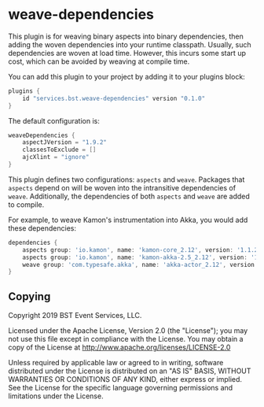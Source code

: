 # weave-dependencies

This plugin is for weaving binary aspects into binary dependencies, then adding
the woven dependencies into your runtime classpath. Usually, such dependencies
are woven at load time. However, this incurs some start up cost, which can be
avoided by weaving at compile time.

You can add this plugin to your project by adding it to your plugins block:

```groovy
plugins {
    id "services.bst.weave-dependencies" version "0.1.0"
}
```

The default configuration is:

```groovy
weaveDependencies {
    aspectJVersion = "1.9.2"
    classesToExclude = []
    ajcXlint = "ignore"
}
```

This plugin defines two configurations: `aspects` and `weave`. Packages that
`aspects` depend on will be woven into the intransitive dependencies of
`weave`. Additionally, the dependencies of both `aspects` and `weave` are added
to compile.

For example, to weave Kamon's instrumentation into Akka, you would add these
dependencies:

```groovy
dependencies {
    aspects group: 'io.kamon', name: 'kamon-core_2.12', version: '1.1.2'
    aspects group: 'io.kamon', name: 'kamon-akka-2.5_2.12', version: '1.1.2'
    weave group: 'com.typesafe.akka', name: 'akka-actor_2.12', version: '2.5.20'
}
```

## Copying

Copyright 2019 BST Event Services, LLC.

Licensed under the Apache License, Version 2.0 (the "License");
you may not use this file except in compliance with the License.
You may obtain a copy of the License at
    http://www.apache.org/licenses/LICENSE-2.0

Unless required by applicable law or agreed to in writing, software
distributed under the License is distributed on an "AS IS" BASIS,
WITHOUT WARRANTIES OR CONDITIONS OF ANY KIND, either express or implied.
See the License for the specific language governing permissions and
limitations under the License.
